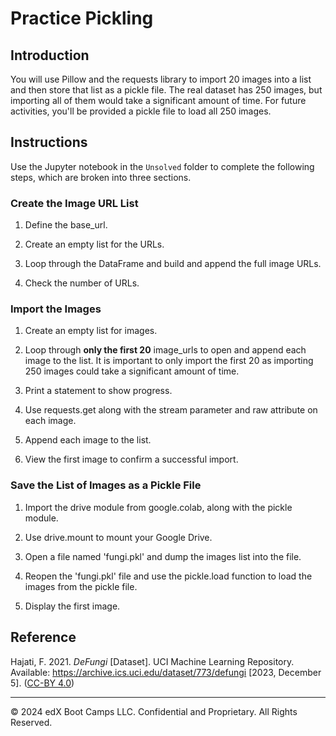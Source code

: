 # Practice Pickling

## Introduction

You will use Pillow and the requests library to import 20 images into a list and then store that list as a pickle file. The real dataset has 250 images, but importing all of them would take a significant amount of time. For future activities, you'll be provided a pickle file to load all 250 images.

## Instructions

Use the Jupyter notebook in the `Unsolved` folder to complete the following steps, which are broken into three sections.

### Create the Image URL List

1. Define the base_url.

2. Create an empty list for the URLs.

3. Loop through the DataFrame and build and append the full image URLs.

4. Check the number of URLs.

### Import the Images

1. Create an empty list for images.

2. Loop through **only the first 20** image_urls to open and append each image to the list. It is important to only import the first 20 as importing 250 images could take a significant amount of time.

3. Print a statement to show progress.

4. Use requests.get along with the stream parameter and raw attribute on each image.

5. Append each image to the list.

6. View the first image to confirm a successful import.

### Save the List of Images as a Pickle File

1. Import the drive module from google.colab, along with the pickle module.

2. Use drive.mount to mount your Google Drive.

3. Open a file named 'fungi.pkl' and dump the images list into the file.

4. Reopen the 'fungi.pkl' file and use the pickle.load function to load the images from the pickle file.

5. Display the first image.

## Reference

Hajati, F. 2021. *DeFungi* [Dataset]. UCI Machine Learning Repository. Available: https://archive.ics.uci.edu/dataset/773/defungi [2023, December 5]. ([CC-BY 4.0](https://creativecommons.org/licenses/by/4.0/legalcode))

---

&copy; 2024 edX Boot Camps LLC. Confidential and Proprietary. All Rights Reserved.
